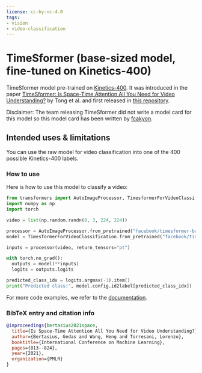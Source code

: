 ```yaml
---
license: cc-by-nc-4.0
tags:
- vision
- video-classification
---
```


# TimeSformer (base-sized model, fine-tuned on Kinetics-400) 

TimeSformer model pre-trained on [Kinetics-400](https://www.deepmind.com/open-source/kinetics). It was introduced in the paper [TimeSformer: Is Space-Time Attention All You Need for Video Understanding?](https://arxiv.org/abs/2102.05095) by Tong et al. and first released in [this repository](https://github.com/facebookresearch/TimeSformer). 

Disclaimer: The team releasing TimeSformer did not write a model card for this model so this model card has been written by [fcakyon](https://github.com/fcakyon).

## Intended uses & limitations

You can use the raw model for video classification into one of the 400 possible Kinetics-400 labels.

### How to use

Here is how to use this model to classify a video:

```python
from transformers import AutoImageProcessor, TimesformerForVideoClassification
import numpy as np
import torch

video = list(np.random.randn(8, 3, 224, 224))

processor = AutoImageProcessor.from_pretrained("facebook/timesformer-base-finetuned-k400")
model = TimesformerForVideoClassification.from_pretrained("facebook/timesformer-base-finetuned-k400")

inputs = processor(video, return_tensors="pt")

with torch.no_grad():
  outputs = model(**inputs)
  logits = outputs.logits

predicted_class_idx = logits.argmax(-1).item()
print("Predicted class:", model.config.id2label[predicted_class_idx])
```

For more code examples, we refer to the [documentation](https://huggingface.co/transformers/main/model_doc/timesformer.html#).

### BibTeX entry and citation info

```bibtex
@inproceedings{bertasius2021space,
  title={Is Space-Time Attention All You Need for Video Understanding?},
  author={Bertasius, Gedas and Wang, Heng and Torresani, Lorenzo},
  booktitle={International Conference on Machine Learning},
  pages={813--824},
  year={2021},
  organization={PMLR}
}
```